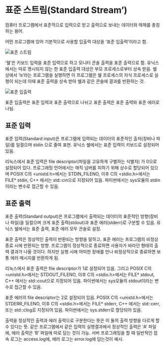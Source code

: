 # 표준 스트림(Standard Stream’)

컴퓨터 프로그램에서 표준적으로 입력으로 받고 출력으로 보내는 데이터와 매체를 총칭하는 용어.

어떤 프로그램에 있어 기본적으로 사용할 입출력 대상을 ‘표준 입출력’이라고 함.

![표준 스트림](https://shoark7.github.io/assets/img/knowledge/shell.jpeg)

‘쉘’은 키보드 입력을 표준 입력으로 하고 모니터 콘솔 출력을 표준 출력으로 함. 유닉스에서는 따로 명시되지 않는 한 표준 입출력 대상은 부모 프로세스로부터 상속 받음. 쉘 상에서 ‘ls‘라는 프로그램을 실행하면 이 프로그램은 쉘 프로세스의 자식 프로세스로 실행이 되는데 이때 표준 출력을 상속 받아 쉘과 같은 콘솔에 결과를 반환하는 것.

![표준 입출력](https://shoark7.github.io/assets/img/knowledge/standard-stream.png)

표준 입출력은 표준 입력과 표준 출력으로 나뉘고 표준 출력은 표준 출력와 표준 에러로 나뉨.

## 표준 입력

표준 입력(Standard input)은 프로그램에 입력되는 데이터의 표준적인 출처(장비나 파일)를 일컬으며 stdin 으로 줄여 표현. 유닉스 쉘에서는 표준 입력이 키보드로 설정되어 있음.

리눅스에서 표준 입력은 file descriptor(파일을 고유하게 구별하는 식별자) 가 0으로 설정되어 있다. 프로그래밍 언어에서는 매직 넘버를 피하기 위해 상수로 할당되어 있으며 POSIX C의 <unistd.h>에서는 STDIN_FILENO, 이후 C의 <stdio.h>에서는 FILE\* stdin, C++ <iostream>에서는 std::cin으로 지정되어 있음. 파이썬에서는 sys모듈의 stdin이라는 변수로 접근할 수 있음.

## 표준 출력

표준 출력(Standard output)은 프로그램에서 출력되는 데이터의 표준적인 방향(장비나 파일)을 일컬으며 크게 표준 출력(stdout)과 표준 에러(stderr)로 구분할 수 있음. 유닉스 쉘에서는 표준 출력, 표준 에러 모두 콘솔로 설정.

표준 출력은 정상적인 출력이 반환되는 방향을 말하고, 표준 에러는 프로그램의 비정상 종료 시에 반환되는 방향. 프로그램이 정상적으로 종료하면 사용자가 바라던 형태의 출력 결과가 나올 것이다. 하지만 실행 시에 어떠한 장애를 만나 비정상적으로 종료하면 보통 에러 메시지를 반환하게 됨.

리눅스에서 표준 출력은 file descriptor가 1로 설정되어 있음. 그리고 POSIX C의 <unistd.h>에서는 STDOUT_FILENO, 이후 C의 <stdio.h>에서는 FILE\* stdout, C++ <iostream>에서는 std::cout으로 지정되어 있음. 파이썬에서는 sys모듈의 stdout이라는 변수로 접근할 수 있음.

표준 에러의 file descriptor는 2로 설정되어 있음. POSIX C의 <unistd.h>에서는 STDERR_FILENO, 이후 C의 <stdio.h>에서는 FILE\* stderr, C++ <iostream>에서는 std::cerr, 또는 std::clog로 지정되어 있음. 파이썬에서는 sys.stderr로 할당되어 있음.

출력을 정상적인 출력과 에러 출력으로 구분한다는 뜻은 이 둘의 출력 방향을 다르게 할 수 있다는 뜻. 같은 프로그램에서 같은 입력의 실행결과에서 정상적인 출력은 ‘A’ 파일에, 에러 출력은 ‘B’ 파일에 따로 담는 것이 가능. 서버 프로그래밍을 할 때 일반적인 접속 로그는 access.log에, 에러 로그는 error.log에 담는것이 예시.
